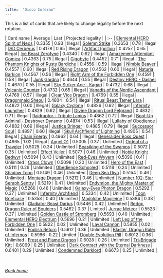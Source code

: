 ```yaml
---
title:  "Disco Inferno"
---
```


This is a list of cards that are likely to change legality before the next rotation.

| Card name | Average | Last | Projected legality |
| :-- |
[Elemental HERO Spirit of Neos](https://db.ygoprodeck.com/card/?search=Elemental%20HERO%20Spirit%20of%20Neos) | 0.3355 | 0.93 | Illegal |
[Solemn Strike](https://db.ygoprodeck.com/card/?search=Solemn%20Strike) | 0.3653 | 0.78 | Illegal |
[D/D Cerberus](https://db.ygoprodeck.com/card/?search=D/D%20Cerberus) | 0.4178 | 0.65 | Illegal |
[Artifact Ignition](https://db.ygoprodeck.com/card/?search=Artifact%20Ignition) | 0.4257 | 0.65 | Illegal |
[Ice Beast Zerofyne](https://db.ygoprodeck.com/card/?search=Ice%20Beast%20Zerofyne) | 0.4340 | 0.62 | Illegal |
[Amazement Attendant Comica](https://db.ygoprodeck.com/card/?search=Amazement%20Attendant%20Comica) | 0.4363 | 0.75 | Illegal |
[Gigobyte](https://db.ygoprodeck.com/card/?search=Gigobyte) | 0.4452 | 0.71 | Illegal |
[The Phantom Knights of Rusty Bardiche](https://db.ygoprodeck.com/card/?search=The%20Phantom%20Knights%20of%20Rusty%20Bardiche) | 0.4556 | 0.59 | Illegal |
[Nimble Beaver](https://db.ygoprodeck.com/card/?search=Nimble%20Beaver) | 0.4557 | 0.60 | Illegal |
[Red Rising Dragon](https://db.ygoprodeck.com/card/?search=Red%20Rising%20Dragon) | 0.4562 | 0.60 | Illegal |
[Naturia Barkion](https://db.ygoprodeck.com/card/?search=Naturia%20Barkion) | 0.4567 | 0.56 | Illegal |
[Right Arm of the Forbidden One](https://db.ygoprodeck.com/card/?search=Right%20Arm%20of%20the%20Forbidden%20One) | 0.4591 | 0.58 | Illegal |
[Junk Gardna](https://db.ygoprodeck.com/card/?search=Junk%20Gardna) | 0.4644 | 0.55 | Illegal |
[Destiny HERO - Dasher](https://db.ygoprodeck.com/card/?search=Destiny%20HERO%20-%20Dasher) | 0.4670 | 0.55 | Illegal |
[Sky Striker Ace - Kagari](https://db.ygoprodeck.com/card/?search=Sky%20Striker%20Ace%20-%20Kagari) | 0.4732 | 0.68 | Illegal |
[Volcanic Counter](https://db.ygoprodeck.com/card/?search=Volcanic%20Counter) | 0.4732 | 0.65 | Illegal |
[Vanadis of the Nordic Ascendant](https://db.ygoprodeck.com/card/?search=Vanadis%20of%20the%20Nordic%20Ascendant) | 0.4769 | 0.57 | Illegal |
[Clear Vice Dragon](https://db.ygoprodeck.com/card/?search=Clear%20Vice%20Dragon) | 0.4769 | 0.55 | Illegal |
[Dragonmaid Sheou](https://db.ygoprodeck.com/card/?search=Dragonmaid%20Sheou) | 0.4804 | 0.54 | Illegal |
[Ritual Beast Tamer Lara](https://db.ygoprodeck.com/card/?search=Ritual%20Beast%20Tamer%20Lara) | 0.4822 | 0.60 | Illegal |
[Galaxy Cyclone](https://db.ygoprodeck.com/card/?search=Galaxy%20Cyclone) | 0.4826 | 0.62 | Illegal |
[Infernity Launcher](https://db.ygoprodeck.com/card/?search=Infernity%20Launcher) | 0.4829 | 0.62 | Illegal |
[Divine Dragon Lord Felgrand](https://db.ygoprodeck.com/card/?search=Divine%20Dragon%20Lord%20Felgrand) | 0.4832 | 0.71 | Illegal |
[Raidraptor - Tribute Lanius](https://db.ygoprodeck.com/card/?search=Raidraptor%20-%20Tribute%20Lanius) | 0.4862 | 0.72 | Illegal |
[Boot-Up Admiral - Destroyer Dynamo](https://db.ygoprodeck.com/card/?search=Boot-Up%20Admiral%20-%20Destroyer%20Dynamo) | 0.4874 | 0.53 | Illegal |
[Lullaby of Obedience](https://db.ygoprodeck.com/card/?search=Lullaby%20of%20Obedience) | 0.4882 | 0.69 | Illegal |
[Justice Bringer](https://db.ygoprodeck.com/card/?search=Justice%20Bringer) | 0.4885 | 0.79 | Illegal |
[Successor Soul](https://db.ygoprodeck.com/card/?search=Successor%20Soul) | 0.4897 | 0.60 | Illegal |
[Skull Archfiend of Lightning](https://db.ygoprodeck.com/card/?search=Skull%20Archfiend%20of%20Lightning) | 0.4905 | 0.54 | Illegal |
[Chain Energy](https://db.ygoprodeck.com/card/?search=Chain%20Energy) | 0.4962 | 0.64 | Illegal |
[Generaider Boss Quest](https://db.ygoprodeck.com/card/?search=Generaider%20Boss%20Quest) | 0.4965 | 1.02 | Illegal |
[Angel O1](https://db.ygoprodeck.com/card/?search=Angel%20O1) | 0.5005 | 0.37 | Unlimited |
[Ordeal of a Traveler](https://db.ygoprodeck.com/card/?search=Ordeal%20of%20a%20Traveler) | 0.5025 | 0.34 | Unlimited |
[Beastking of the Swamps](https://db.ygoprodeck.com/card/?search=Beastking%20of%20the%20Swamps) | 0.5072 | 0.35 | Unlimited |
[Effect Veiler](https://db.ygoprodeck.com/card/?search=Effect%20Veiler) | 0.5077 | 0.46 | Unlimited |
[Noble Knight Bedwyr](https://db.ygoprodeck.com/card/?search=Noble%20Knight%20Bedwyr) | 0.5094 | 0.43 | Unlimited |
[Red-Eyes Wyvern](https://db.ygoprodeck.com/card/?search=Red-Eyes%20Wyvern) | 0.5096 | 0.41 | Unlimited |
[Crass Clown](https://db.ygoprodeck.com/card/?search=Crass%20Clown) | 0.5099 | 0.20 | Unlimited |
[Hero of the East](https://db.ygoprodeck.com/card/?search=Hero%20of%20the%20East) | 0.5111 | 0.29 | Unlimited |
[Obedience Schooled](https://db.ygoprodeck.com/card/?search=Obedience%20Schooled) | 0.5118 | 0.24 | Unlimited |
[Shadow Toon](https://db.ygoprodeck.com/card/?search=Shadow%20Toon) | 0.5149 | 0.46 | Unlimited |
[Deep Sea Diva](https://db.ygoprodeck.com/card/?search=Deep%20Sea%20Diva) | 0.5154 | 0.46 | Unlimited |
[Montage Dragon](https://db.ygoprodeck.com/card/?search=Montage%20Dragon) | 0.5212 | 0.46 | Unlimited |
[Number 102: Star Seraph Sentry](https://db.ygoprodeck.com/card/?search=Number%20102:%20Star%20Seraph%20Sentry) | 0.5219 | 0.41 | Unlimited |
[Endymion, the Mighty Master of Magic](https://db.ygoprodeck.com/card/?search=Endymion,%20the%20Mighty%20Master%20of%20Magic) | 0.5260 | 0.46 | Unlimited |
[Galaxy-Eyes Photon Dragon](https://db.ygoprodeck.com/card/?search=Galaxy-Eyes%20Photon%20Dragon) | 0.5292 | 0.37 | Unlimited |
[Infernity Archfiend](https://db.ygoprodeck.com/card/?search=Infernity%20Archfiend) | 0.5334 | 0.42 | Unlimited |
[Toon Briefcase](https://db.ygoprodeck.com/card/?search=Toon%20Briefcase) | 0.5358 | 0.40 | Unlimited |
[Madolche Magileine](https://db.ygoprodeck.com/card/?search=Madolche%20Magileine) | 0.5384 | 0.38 | Unlimited |
[Gladiator Beast Darius](https://db.ygoprodeck.com/card/?search=Gladiator%20Beast%20Darius) | 0.5446 | 0.42 | Unlimited |
[Redox, Dragon Ruler of Boulders](https://db.ygoprodeck.com/card/?search=Redox,%20Dragon%20Ruler%20of%20Boulders) | 0.5462 | 0.37 | Limited |
[Jurrac Meteor](https://db.ygoprodeck.com/card/?search=Jurrac%20Meteor) | 0.5523 | 0.37 | Unlimited |
[Golden Castle of Stromberg](https://db.ygoprodeck.com/card/?search=Golden%20Castle%20of%20Stromberg) | 0.5693 | 0.40 | Unlimited |
[Elemental HERO Electrum](https://db.ygoprodeck.com/card/?search=Elemental%20HERO%20Electrum) | 0.5696 | 0.21 | Unlimited |
[Left Leg of the Forbidden One](https://db.ygoprodeck.com/card/?search=Left%20Leg%20of%20the%20Forbidden%20One) | 0.5822 | 0.02 | Unlimited |
[Laval Cannon](https://db.ygoprodeck.com/card/?search=Laval%20Cannon) | 0.5855 | 0.02 | Unlimited |
[Foolish Return](https://db.ygoprodeck.com/card/?search=Foolish%20Return) | 0.5912 | 0.36 | Unlimited |
[Blaster, Dragon Ruler of Infernos](https://db.ygoprodeck.com/card/?search=Blaster,%20Dragon%20Ruler%20of%20Infernos) | 0.5986 | 0.22 | Limited |
[Double Evolution Pill](https://db.ygoprodeck.com/card/?search=Double%20Evolution%20Pill) | 0.6012 | 0.36 | Unlimited |
[Frost and Flame Dragon](https://db.ygoprodeck.com/card/?search=Frost%20and%20Flame%20Dragon) | 0.6028 | 0.26 | Unlimited |
[Tri-Brigade Kitt](https://db.ygoprodeck.com/card/?search=Tri-Brigade%20Kitt) | 0.6099 | 0.25 | Unlimited |
[Dark Contract with the Eternal Darkness](https://db.ygoprodeck.com/card/?search=Dark%20Contract%20with%20the%20Eternal%20Darkness) | 0.6401 | 0.29 | Unlimited |
[Condemned Darklord](https://db.ygoprodeck.com/card/?search=Condemned%20Darklord) | 0.6673 | 0.25 | Unlimited |

<br>

###### [Back home](index)